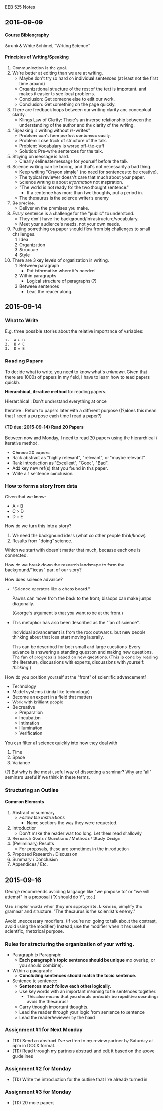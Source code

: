 EEB 525 Notes

## 2015-09-09 ##

#### Course Bibleography ####

Strunk & White
Schimel, "Writing Science"

#### Principles of Writing/Speaking ####

1.  Communication is the goal.
2.  We're better at editing than we are at writing.
    -   Maybe don't try so hard on individual sentences (at least not the
        first time around)
    -   Organizational structure of the rest of the text is important, and
        makes it easier to see local problems.
    -   Conclusion: Get someone else to edit our work.
    -   Conclusion: Get something on the page quickly.
3.  There are feedback loops between our writing clarity and conceptual
    clarity.
    -   Klings Law of Clarity: There's an inverse relationship between the
        understanding of the author and the clarity of the writing.
4.  "Speaking is writing without re-writes"
    -   Problem: can't form perfect sentences easily.
    -   Problem: Lose track of structure of the talk.
    -   Problem: Vocabulary is worse off-the-cuff
    -   Solution: Pre-write sentences for the talk.
5.  Staying on message is hard.
    -   Clearly delineate message for yourself before the talk.
6.  Science writing can be boring, and that's not necessarily a bad thing.
    -   Keep writing "Crayon simple" (no need for sentences to be creative).
    -   The typical reviewer doesn't care that much about your paper.
    -   Science writing is about _information_ not inspiration.
    -   "The world is not ready for the two thought sentence."
        -   If a sentence has more than two thoughts, put a period in.
    -   The thesaurus is the science writer's enemy.
7.  Be precise.
    -   Deliver on the promises you make.
8.  _Every_ sentence is a challenge for the "public" to understand.
    -   They don't have the background/infrastructure/vocabulary.
    -   Meet your audience's needs, not your own needs.
9.  Putting something on paper should flow from big challenges to small challenges.
    1.  Idea
    2.  Organization
    3.  Structure
    4.  Style
10. There are 3 key levels of organization in writing.
    1.  Between paragraph
        -   Put information where it's needed.
    2.  Within paragraphs
        -   Logical structure of paragraphs (?)
    3.  Between sentences
        -   Lead the reader along.

## 2015-09-14 ##

### What to Write ###

E.g. three possible stories about the relative importance of variables:

    1.  A > B
    2.  B < C
    3.  D = E

### Reading Papers ###

To decide what to write, you need to know what's _unknown_.  Given that there
are 1000s of papers in my field, I have to learn how to read papers quickly.

**Hierarchical, iterative method** for reading papers.

Hierarchical
:   Don't understand everything at once

Iterative
:   Return to papers later with a different purpose ((?)does this mean that I
    need a purpose each time I read a paper?)

#### (TD due: 2015-09-14) Read 20 Papers ####

Between now and Monday, I need to read 20 papers using the hierarchical /
iterative method.

-   Choose 20 papers 
-   Rank abstract as "highly relevant", "relevant", or "maybe relevant".
-   Rank introduction as "Excellent", "Good", "Bad".
-   Add key new ref(s) that you found in this paper.
-   Write a 1 sentence conclusion.

### How to form a story from data ###

Given that we know:

-   A > B
-   C > D
-   D = E

How do we turn this into a story?

1.  We need the background ideas (what do other people think/know).
2.  Results from "doing" science.

Which we start with doesn't matter that much, because each one is connected.

How do we break down the research landscape to form the background/"ideas"
part of our story?

How does science advance?

-   "Science operates like a chess board."

    Pawns can move from the back to the front; bishops can make jumps
    diagonally.

    (George's argument is that you want to be at the front.)

-   This metaphor has also been described as the "fan of science".

    Individual advancement is from the root outwards, but new people thinking
    about that idea start moving laterally.

    This can be described for both small and large questions.
    Every advance is answering a standing question and making new questions.
    The fan of progress is based on new questions.
    (This is done by reading the literature, discussions with experts,
    discussions with yourself: _thinking_.)

How do you position yourself at the "front" of scientific advancement?

-   Technology
-   Model systems (kinda like technology)
-   Become an expert in a field that matters
-   Work with brilliant people
-   Be creative
    -   Preparation
    -   Incubation
    -   Intimation
    -   Illumination
    -   Verification

You can filter all science quickly into how they deal with

1.  Time
2.  Space
3.  Variance

(?) But why is the most useful way of dissecting a seminar?  Why are "all"
seminars useful if we think in these terms.

### Structuring an Outline ###

#### Common Elements ####

1.  Abstract or summary
    -   _Follow the instructions_
        -   Name sections the way they were requested.
2.  Introduction
    -   Don't make the reader wait too long.  Let them read shallowly
3.  Research Goals / Questions / Methods / Study Design
4.  (Preliminary) Results
    -   For proposals, these are sometimes in the introduction
5.  Proposed Research / Discussion
6.  Summary / Conclusion
7.  Appendices / Etc.

## 2015-09-16

George recommends avoiding langauge like "we propose to" or "we will attempt"
in a proposal ("X should do Y", too.)

Use simpler words when they are appropriate.
Likewise, simplify the grammar and structure.
"The thesaurus is the scientist's enemy."

Avoid uneccessary modifiers.
(If you're not going to talk about the contrast, avoid using the modifier.)
Instead, use the modifier when it has useful scientific, rhetorical purpose.

### Rules for structuring the organization of your writing.

-   Paragraph to Paragraph:
    -   **Each paragraph's topic sentence should be unique** (no overlap, or you
        should combine).
-   Within a paragraph:
    -   **Concluding sentences should match the topic sentence.**
-   Sentence to sentence:
    -   **Sentences much follow each other logically.**
    -   Use key words with an important meaning to tie sentences together.
        -   This also means that you should probably be repetitive sounding:
            avoid the thesaurus!
    -   Carry through important thoughts.
    -   Lead the reader through your logic from sentence to sentence.
    -   Lead the reader/reviewer by the hand

### Assignment #1 for Next Monday
-   (TD) Send an abstract I've written to my review partner by Saturday at 5pm
    in DOCX format.
-   (TD) Read through my partners abstract and edit it based on the above
    guidelines

### Assignment #2 for Monday
-   (TD) Write the introduction for the outline that I've already turned in

### Assignment #3 for Monday
-   (TD) 20 more papers
